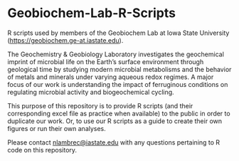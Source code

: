 # Geobiochem-Lab-R-Scripts
R scripts used by members of the Geobiochem Lab at Iowa State University (https://geobiochem.ge-at.iastate.edu).

The Geochemistry & Geobiology Laboratory investigates the geochemical imprint of microbial life on the Earth’s surface environment through geological time by studying modern microbial metabolisms and the behavior of metals and minerals under varying aqueous redox regimes. A major focus of our work is understanding the impact of ferruginous conditions on regulating microbial activity and biogeochemical cycling.

This purpose of this repository is to provide R scripts (and their corresponding excel file as practice when available) to the public in order to duplicate our work. Or, to use our R scripts as a guide to create their own figures or run their own analyses.

Please contact nlambrec@iastate.edu with any questions pertaining to R code on this repository.
